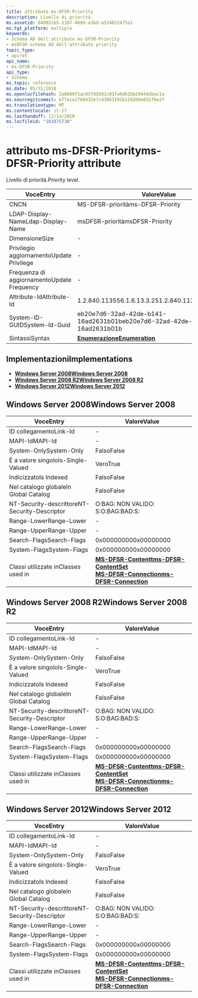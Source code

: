 ```yaml
---
title: attributo ms-DFSR-Priority
description: Livello di priorità.
ms.assetid: 64992cb5-1167-469d-a3bd-a524652475a1
ms.tgt_platform: multiple
keywords:
- Schema AD dell'attributo ms-DFSR-Priority
- msDFSR-schema AD dell'attributo priority
topic_type:
- apiref
api_name:
- ms-DFSR-Priority
api_type:
- Schema
ms.topic: reference
ms.date: 05/31/2018
ms.openlocfilehash: 2a0b80f1ac05f05691c03fa9d62bb29444dbac1a
ms.sourcegitcommit: b77ace27b0432e7cd3863191b11926be032fbe2f
ms.translationtype: MT
ms.contentlocale: it-IT
ms.lasthandoff: 12/14/2020
ms.locfileid: "103875738"
---
```

# <a name="ms-dfsr-priority-attribute"></a><span data-ttu-id="db6c5-105">attributo ms-DFSR-Priority</span><span class="sxs-lookup"><span data-stu-id="db6c5-105">ms-DFSR-Priority attribute</span></span>

<span data-ttu-id="db6c5-106">Livello di priorità.</span><span class="sxs-lookup"><span data-stu-id="db6c5-106">Priority level.</span></span>



| <span data-ttu-id="db6c5-107">Voce</span><span class="sxs-lookup"><span data-stu-id="db6c5-107">Entry</span></span> | <span data-ttu-id="db6c5-108">Valore</span><span class="sxs-lookup"><span data-stu-id="db6c5-108">Value</span></span> |
|-------------------|--------------------------------------|
| <span data-ttu-id="db6c5-109">CN</span><span class="sxs-lookup"><span data-stu-id="db6c5-109">CN</span></span>                | <span data-ttu-id="db6c5-110">MS-DFSR-priorità</span><span class="sxs-lookup"><span data-stu-id="db6c5-110">ms-DFSR-Priority</span></span>                     |
| <span data-ttu-id="db6c5-111">LDAP-Display-Name</span><span class="sxs-lookup"><span data-stu-id="db6c5-111">Ldap-Display-Name</span></span> | <span data-ttu-id="db6c5-112">msDFSR-priorità</span><span class="sxs-lookup"><span data-stu-id="db6c5-112">msDFSR-Priority</span></span>                      |
| <span data-ttu-id="db6c5-113">Dimensione</span><span class="sxs-lookup"><span data-stu-id="db6c5-113">Size</span></span>              | \-                                   |
| <span data-ttu-id="db6c5-114">Privilegio aggiornamento</span><span class="sxs-lookup"><span data-stu-id="db6c5-114">Update Privilege</span></span>  | \-                                   |
| <span data-ttu-id="db6c5-115">Frequenza di aggiornamento</span><span class="sxs-lookup"><span data-stu-id="db6c5-115">Update Frequency</span></span>  | \-                                   |
| <span data-ttu-id="db6c5-116">Attribute-Id</span><span class="sxs-lookup"><span data-stu-id="db6c5-116">Attribute-Id</span></span>      | <span data-ttu-id="db6c5-117">1.2.840.113556.1.6.13.3.25</span><span class="sxs-lookup"><span data-stu-id="db6c5-117">1.2.840.113556.1.6.13.3.25</span></span>           |
| <span data-ttu-id="db6c5-118">System-ID-GUID</span><span class="sxs-lookup"><span data-stu-id="db6c5-118">System-Id-Guid</span></span>    | <span data-ttu-id="db6c5-119">eb20e7d6-32ad-42de-b141-16ad2631b01b</span><span class="sxs-lookup"><span data-stu-id="db6c5-119">eb20e7d6-32ad-42de-b141-16ad2631b01b</span></span> |
| <span data-ttu-id="db6c5-120">Sintassi</span><span class="sxs-lookup"><span data-stu-id="db6c5-120">Syntax</span></span>            | [<span data-ttu-id="db6c5-121">**Enumerazione**</span><span class="sxs-lookup"><span data-stu-id="db6c5-121">**Enumeration**</span></span>](s-enumeration.md) |



## <a name="implementations"></a><span data-ttu-id="db6c5-122">Implementazioni</span><span class="sxs-lookup"><span data-stu-id="db6c5-122">Implementations</span></span>

-   [<span data-ttu-id="db6c5-123">**Windows Server 2008**</span><span class="sxs-lookup"><span data-stu-id="db6c5-123">**Windows Server 2008**</span></span>](#windows-server-2008)
-   [<span data-ttu-id="db6c5-124">**Windows Server 2008 R2**</span><span class="sxs-lookup"><span data-stu-id="db6c5-124">**Windows Server 2008 R2**</span></span>](#windows-server-2008-r2)
-   [<span data-ttu-id="db6c5-125">**Windows Server 2012**</span><span class="sxs-lookup"><span data-stu-id="db6c5-125">**Windows Server 2012**</span></span>](#windows-server-2012)

## <a name="windows-server-2008"></a><span data-ttu-id="db6c5-126">Windows Server 2008</span><span class="sxs-lookup"><span data-stu-id="db6c5-126">Windows Server 2008</span></span>



| <span data-ttu-id="db6c5-127">Voce</span><span class="sxs-lookup"><span data-stu-id="db6c5-127">Entry</span></span> | <span data-ttu-id="db6c5-128">Valore</span><span class="sxs-lookup"><span data-stu-id="db6c5-128">Value</span></span> |
|------------------------|---------------------------------------------------------------------------------------------------------------------------|
| <span data-ttu-id="db6c5-129">ID collegamento</span><span class="sxs-lookup"><span data-stu-id="db6c5-129">Link-Id</span></span>                | \-                                                                                                                        |
| <span data-ttu-id="db6c5-130">MAPI-Id</span><span class="sxs-lookup"><span data-stu-id="db6c5-130">MAPI-Id</span></span>                | \-                                                                                                                        |
| <span data-ttu-id="db6c5-131">System-Only</span><span class="sxs-lookup"><span data-stu-id="db6c5-131">System-Only</span></span>            | <span data-ttu-id="db6c5-132">Falso</span><span class="sxs-lookup"><span data-stu-id="db6c5-132">False</span></span>                                                                                                                     |
| <span data-ttu-id="db6c5-133">È a valore singolo</span><span class="sxs-lookup"><span data-stu-id="db6c5-133">Is-Single-Valued</span></span>       | <span data-ttu-id="db6c5-134">Vero</span><span class="sxs-lookup"><span data-stu-id="db6c5-134">True</span></span>                                                                                                                      |
| <span data-ttu-id="db6c5-135">Indicizzato</span><span class="sxs-lookup"><span data-stu-id="db6c5-135">Is Indexed</span></span>             | <span data-ttu-id="db6c5-136">Falso</span><span class="sxs-lookup"><span data-stu-id="db6c5-136">False</span></span>                                                                                                                     |
| <span data-ttu-id="db6c5-137">Nel catalogo globale</span><span class="sxs-lookup"><span data-stu-id="db6c5-137">In Global Catalog</span></span>      | <span data-ttu-id="db6c5-138">Falso</span><span class="sxs-lookup"><span data-stu-id="db6c5-138">False</span></span>                                                                                                                     |
| <span data-ttu-id="db6c5-139">NT-Security-descrittore</span><span class="sxs-lookup"><span data-stu-id="db6c5-139">NT-Security-Descriptor</span></span> | <span data-ttu-id="db6c5-140">O:BAG: NON VALIDO: S:</span><span class="sxs-lookup"><span data-stu-id="db6c5-140">O:BAG:BAD:S:</span></span>                                                                                                              |
| <span data-ttu-id="db6c5-141">Range-Lower</span><span class="sxs-lookup"><span data-stu-id="db6c5-141">Range-Lower</span></span>            | \-                                                                                                                        |
| <span data-ttu-id="db6c5-142">Range-Upper</span><span class="sxs-lookup"><span data-stu-id="db6c5-142">Range-Upper</span></span>            | \-                                                                                                                        |
| <span data-ttu-id="db6c5-143">Search-Flags</span><span class="sxs-lookup"><span data-stu-id="db6c5-143">Search-Flags</span></span>           | <span data-ttu-id="db6c5-144">0x00000000</span><span class="sxs-lookup"><span data-stu-id="db6c5-144">0x00000000</span></span>                                                                                                                |
| <span data-ttu-id="db6c5-145">System-Flags</span><span class="sxs-lookup"><span data-stu-id="db6c5-145">System-Flags</span></span>           | <span data-ttu-id="db6c5-146">0x00000000</span><span class="sxs-lookup"><span data-stu-id="db6c5-146">0x00000000</span></span>                                                                                                                |
| <span data-ttu-id="db6c5-147">Classi utilizzate in</span><span class="sxs-lookup"><span data-stu-id="db6c5-147">Classes used in</span></span>        | [<span data-ttu-id="db6c5-148">**MS-DFSR-Contentt**</span><span class="sxs-lookup"><span data-stu-id="db6c5-148">**ms-DFSR-ContentSet**</span></span>](c-msdfsr-contentset.md)<br/> [<span data-ttu-id="db6c5-149">**MS-DFSR-Connection**</span><span class="sxs-lookup"><span data-stu-id="db6c5-149">**ms-DFSR-Connection**</span></span>](c-msdfsr-connection.md)<br/> |



## <a name="windows-server-2008-r2"></a><span data-ttu-id="db6c5-150">Windows Server 2008 R2</span><span class="sxs-lookup"><span data-stu-id="db6c5-150">Windows Server 2008 R2</span></span>



| <span data-ttu-id="db6c5-151">Voce</span><span class="sxs-lookup"><span data-stu-id="db6c5-151">Entry</span></span> | <span data-ttu-id="db6c5-152">Valore</span><span class="sxs-lookup"><span data-stu-id="db6c5-152">Value</span></span> |
|------------------------|---------------------------------------------------------------------------------------------------------------------------|
| <span data-ttu-id="db6c5-153">ID collegamento</span><span class="sxs-lookup"><span data-stu-id="db6c5-153">Link-Id</span></span>                | \-                                                                                                                        |
| <span data-ttu-id="db6c5-154">MAPI-Id</span><span class="sxs-lookup"><span data-stu-id="db6c5-154">MAPI-Id</span></span>                | \-                                                                                                                        |
| <span data-ttu-id="db6c5-155">System-Only</span><span class="sxs-lookup"><span data-stu-id="db6c5-155">System-Only</span></span>            | <span data-ttu-id="db6c5-156">Falso</span><span class="sxs-lookup"><span data-stu-id="db6c5-156">False</span></span>                                                                                                                     |
| <span data-ttu-id="db6c5-157">È a valore singolo</span><span class="sxs-lookup"><span data-stu-id="db6c5-157">Is-Single-Valued</span></span>       | <span data-ttu-id="db6c5-158">Vero</span><span class="sxs-lookup"><span data-stu-id="db6c5-158">True</span></span>                                                                                                                      |
| <span data-ttu-id="db6c5-159">Indicizzato</span><span class="sxs-lookup"><span data-stu-id="db6c5-159">Is Indexed</span></span>             | <span data-ttu-id="db6c5-160">Falso</span><span class="sxs-lookup"><span data-stu-id="db6c5-160">False</span></span>                                                                                                                     |
| <span data-ttu-id="db6c5-161">Nel catalogo globale</span><span class="sxs-lookup"><span data-stu-id="db6c5-161">In Global Catalog</span></span>      | <span data-ttu-id="db6c5-162">Falso</span><span class="sxs-lookup"><span data-stu-id="db6c5-162">False</span></span>                                                                                                                     |
| <span data-ttu-id="db6c5-163">NT-Security-descrittore</span><span class="sxs-lookup"><span data-stu-id="db6c5-163">NT-Security-Descriptor</span></span> | <span data-ttu-id="db6c5-164">O:BAG: NON VALIDO: S:</span><span class="sxs-lookup"><span data-stu-id="db6c5-164">O:BAG:BAD:S:</span></span>                                                                                                              |
| <span data-ttu-id="db6c5-165">Range-Lower</span><span class="sxs-lookup"><span data-stu-id="db6c5-165">Range-Lower</span></span>            | \-                                                                                                                        |
| <span data-ttu-id="db6c5-166">Range-Upper</span><span class="sxs-lookup"><span data-stu-id="db6c5-166">Range-Upper</span></span>            | \-                                                                                                                        |
| <span data-ttu-id="db6c5-167">Search-Flags</span><span class="sxs-lookup"><span data-stu-id="db6c5-167">Search-Flags</span></span>           | <span data-ttu-id="db6c5-168">0x00000000</span><span class="sxs-lookup"><span data-stu-id="db6c5-168">0x00000000</span></span>                                                                                                                |
| <span data-ttu-id="db6c5-169">System-Flags</span><span class="sxs-lookup"><span data-stu-id="db6c5-169">System-Flags</span></span>           | <span data-ttu-id="db6c5-170">0x00000000</span><span class="sxs-lookup"><span data-stu-id="db6c5-170">0x00000000</span></span>                                                                                                                |
| <span data-ttu-id="db6c5-171">Classi utilizzate in</span><span class="sxs-lookup"><span data-stu-id="db6c5-171">Classes used in</span></span>        | [<span data-ttu-id="db6c5-172">**MS-DFSR-Contentt**</span><span class="sxs-lookup"><span data-stu-id="db6c5-172">**ms-DFSR-ContentSet**</span></span>](c-msdfsr-contentset.md)<br/> [<span data-ttu-id="db6c5-173">**MS-DFSR-Connection**</span><span class="sxs-lookup"><span data-stu-id="db6c5-173">**ms-DFSR-Connection**</span></span>](c-msdfsr-connection.md)<br/> |



## <a name="windows-server-2012"></a><span data-ttu-id="db6c5-174">Windows Server 2012</span><span class="sxs-lookup"><span data-stu-id="db6c5-174">Windows Server 2012</span></span>



| <span data-ttu-id="db6c5-175">Voce</span><span class="sxs-lookup"><span data-stu-id="db6c5-175">Entry</span></span> | <span data-ttu-id="db6c5-176">Valore</span><span class="sxs-lookup"><span data-stu-id="db6c5-176">Value</span></span> |
|------------------------|---------------------------------------------------------------------------------------------------------------------------|
| <span data-ttu-id="db6c5-177">ID collegamento</span><span class="sxs-lookup"><span data-stu-id="db6c5-177">Link-Id</span></span>                | \-                                                                                                                        |
| <span data-ttu-id="db6c5-178">MAPI-Id</span><span class="sxs-lookup"><span data-stu-id="db6c5-178">MAPI-Id</span></span>                | \-                                                                                                                        |
| <span data-ttu-id="db6c5-179">System-Only</span><span class="sxs-lookup"><span data-stu-id="db6c5-179">System-Only</span></span>            | <span data-ttu-id="db6c5-180">Falso</span><span class="sxs-lookup"><span data-stu-id="db6c5-180">False</span></span>                                                                                                                     |
| <span data-ttu-id="db6c5-181">È a valore singolo</span><span class="sxs-lookup"><span data-stu-id="db6c5-181">Is-Single-Valued</span></span>       | <span data-ttu-id="db6c5-182">Vero</span><span class="sxs-lookup"><span data-stu-id="db6c5-182">True</span></span>                                                                                                                      |
| <span data-ttu-id="db6c5-183">Indicizzato</span><span class="sxs-lookup"><span data-stu-id="db6c5-183">Is Indexed</span></span>             | <span data-ttu-id="db6c5-184">Falso</span><span class="sxs-lookup"><span data-stu-id="db6c5-184">False</span></span>                                                                                                                     |
| <span data-ttu-id="db6c5-185">Nel catalogo globale</span><span class="sxs-lookup"><span data-stu-id="db6c5-185">In Global Catalog</span></span>      | <span data-ttu-id="db6c5-186">Falso</span><span class="sxs-lookup"><span data-stu-id="db6c5-186">False</span></span>                                                                                                                     |
| <span data-ttu-id="db6c5-187">NT-Security-descrittore</span><span class="sxs-lookup"><span data-stu-id="db6c5-187">NT-Security-Descriptor</span></span> | <span data-ttu-id="db6c5-188">O:BAG: NON VALIDO: S:</span><span class="sxs-lookup"><span data-stu-id="db6c5-188">O:BAG:BAD:S:</span></span>                                                                                                              |
| <span data-ttu-id="db6c5-189">Range-Lower</span><span class="sxs-lookup"><span data-stu-id="db6c5-189">Range-Lower</span></span>            | \-                                                                                                                        |
| <span data-ttu-id="db6c5-190">Range-Upper</span><span class="sxs-lookup"><span data-stu-id="db6c5-190">Range-Upper</span></span>            | \-                                                                                                                        |
| <span data-ttu-id="db6c5-191">Search-Flags</span><span class="sxs-lookup"><span data-stu-id="db6c5-191">Search-Flags</span></span>           | <span data-ttu-id="db6c5-192">0x00000000</span><span class="sxs-lookup"><span data-stu-id="db6c5-192">0x00000000</span></span>                                                                                                                |
| <span data-ttu-id="db6c5-193">System-Flags</span><span class="sxs-lookup"><span data-stu-id="db6c5-193">System-Flags</span></span>           | <span data-ttu-id="db6c5-194">0x00000000</span><span class="sxs-lookup"><span data-stu-id="db6c5-194">0x00000000</span></span>                                                                                                                |
| <span data-ttu-id="db6c5-195">Classi utilizzate in</span><span class="sxs-lookup"><span data-stu-id="db6c5-195">Classes used in</span></span>        | [<span data-ttu-id="db6c5-196">**MS-DFSR-Contentt**</span><span class="sxs-lookup"><span data-stu-id="db6c5-196">**ms-DFSR-ContentSet**</span></span>](c-msdfsr-contentset.md)<br/> [<span data-ttu-id="db6c5-197">**MS-DFSR-Connection**</span><span class="sxs-lookup"><span data-stu-id="db6c5-197">**ms-DFSR-Connection**</span></span>](c-msdfsr-connection.md)<br/> |



 

 





